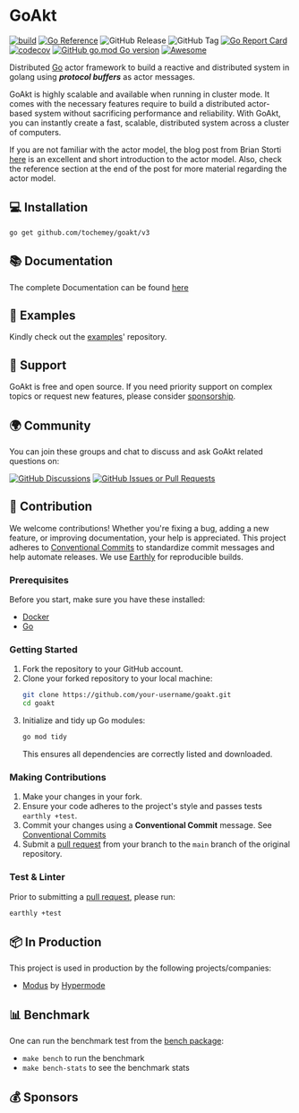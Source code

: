 # GoAkt

[![build](https://img.shields.io/github/actions/workflow/status/Tochemey/goakt/build.yml?branch=main)](https://github.com/Tochemey/goakt/actions/workflows/build.yml)
[![Go Reference](https://pkg.go.dev/badge/github.com/tochemey/goakt.svg)](https://pkg.go.dev/github.com/tochemey/goakt)
![GitHub Release](https://img.shields.io/github/v/release/Tochemey/goakt)
![GitHub Tag](https://img.shields.io/github/v/tag/Tochemey/goakt)
[![Go Report Card](https://goreportcard.com/badge/github.com/tochemey/goakt)](https://goreportcard.com/report/github.com/tochemey/goakt)
[![codecov](https://codecov.io/gh/Tochemey/goakt/graph/badge.svg?token=J0p9MzwSRH)](https://codecov.io/gh/Tochemey/goakt)
[![GitHub go.mod Go version](https://img.shields.io/github/go-mod/go-version/Tochemey/goakt)](https://go.dev/doc/install)
[![Awesome](https://awesome.re/badge.svg)](https://github.com/avelino/awesome-go)



Distributed [Go](https://go.dev/) actor framework to build a reactive and distributed system in golang using
_**protocol buffers**_ as actor messages.

GoAkt is highly scalable and available when running in cluster mode. It comes with the necessary features require to
build a distributed actor-based system without sacrificing performance and reliability. With GoAkt, you can instantly create a fast, scalable, distributed system
across a cluster of computers.

If you are not familiar with the actor model, the blog post from Brian Storti [here](https://www.brianstorti.com/the-actor-model/) is an excellent and short introduction to the actor model.
Also, check the reference section at the end of the post for more material regarding the actor model.

## 💻 Installation
```shell
go get github.com/tochemey/goakt/v3
```

## 📚 Documentation

The complete Documentation can be found [here](https://tochemey.gitbook.io/goakt)

## 📝 Examples

Kindly check out the [examples](https://github.com/Tochemey/goakt-examples)' repository.

## 💪 Support

GoAkt is free and open source. If you need priority support on complex topics or request new features, please consider [sponsorship](https://github.com/sponsors/Tochemey).

## 🌍 Community

You can join these groups and chat to discuss and ask GoAkt related questions on:

[![GitHub Discussions](https://img.shields.io/github/discussions/Tochemey/goakt)](https://github.com/Tochemey/goakt/discussions)
[![GitHub Issues or Pull Requests](https://img.shields.io/github/issues/Tochemey/goakt)](https://github.com/Tochemey/goakt/issues)

## 🤝 Contribution

We welcome contributions! Whether you're fixing a bug, adding a new feature, or improving documentation, your help is appreciated.
This project adheres to [Conventional Commits](https://www.conventionalcommits.org/en/v1.0.0/) to standardize commit messages and help automate releases.
We use [Earthly](https://earthly.dev/get-earthly) for reproducible builds.

### Prerequisites

Before you start, make sure you have these installed:

* [Docker](https://docs.docker.com/get-started/get-docker/)
* [Go](https://go.dev/doc/install)

### Getting Started

1.  Fork the repository to your GitHub account.
2.  Clone your forked repository to your local machine:
    ```bash
    git clone https://github.com/your-username/goakt.git
    cd goakt
    ```
3.  Initialize and tidy up Go modules:
    ```bash
    go mod tidy
    ```
    This ensures all dependencies are correctly listed and downloaded.

### Making Contributions

1. Make your changes in your fork.
2. Ensure your code adheres to the project's style and passes tests `earthly +test`.
3. Commit your changes using a **Conventional Commit** message. See [Conventional Commits](https://www.conventionalcommits.org/en/v1.0.0/)
4. Submit a [pull request](https://help.github.com/articles/using-pull-requests) from your branch to the `main` branch of the original repository.

### Test & Linter

Prior to submitting a [pull request](https://help.github.com/articles/using-pull-requests), please run:

```bash
earthly +test
```

## 📦 In Production

This project is used in production by the following projects/companies:

- [Modus](https://docs.hypermode.com/modus/overview) by [Hypermode](https://hypermode.com/)

## 📊 Benchmark

One can run the benchmark test from the [bench package](./bench):

- `make bench` to run the benchmark
- `make bench-stats` to see the benchmark stats

## 💰 Sponsors

<!-- sponsors --><!-- sponsors -->